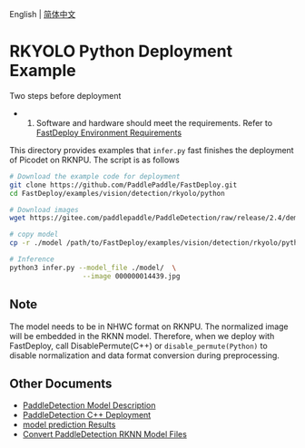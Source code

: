 English | [简体中文](README_CN.md)
# RKYOLO Python Deployment Example

Two steps before deployment

- 1. Software and hardware should meet the requirements. Refer to [FastDeploy Environment Requirements](../../../../../../docs/cn/build_and_install/rknpu2.md)

This directory provides examples that `infer.py` fast finishes the deployment of Picodet on RKNPU. The script is as follows

```bash
# Download the example code for deployment
git clone https://github.com/PaddlePaddle/FastDeploy.git
cd FastDeploy/examples/vision/detection/rkyolo/python

# Download images
wget https://gitee.com/paddlepaddle/PaddleDetection/raw/release/2.4/demo/000000014439.jpg

# copy model
cp -r ./model /path/to/FastDeploy/examples/vision/detection/rkyolo/python

# Inference
python3 infer.py --model_file ./model/  \
                  --image 000000014439.jpg
```


## Note
The model needs to be in NHWC format on RKNPU. The normalized image will be embedded in the RKNN model. Therefore, when we deploy with FastDeploy, call DisablePermute(C++) or `disable_permute(Python)` to disable normalization and data format conversion during preprocessing.

## Other Documents

- [PaddleDetection Model Description](..)
- [PaddleDetection C++ Deployment](../cpp)
- [model prediction Results](../../../../../../docs/api/vision_results/)
- [Convert PaddleDetection RKNN Model Files](../README.md)
